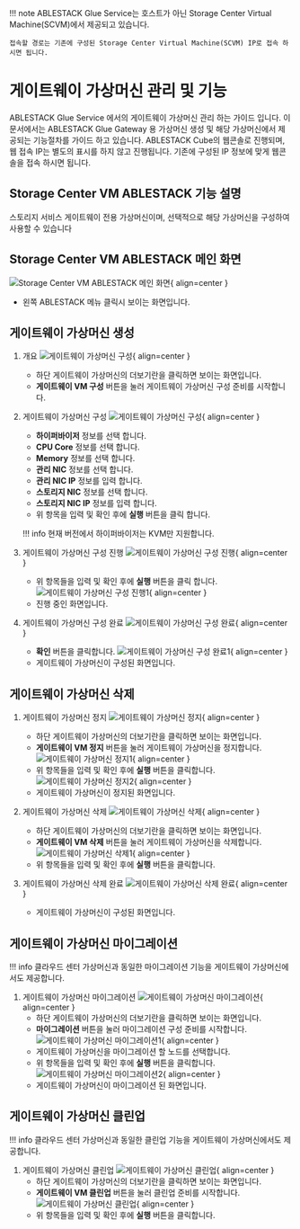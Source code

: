 !!! note
    ABLESTACK Glue Service는 호스트가 아닌 Storage Center Virtual Machine(SCVM)에서 제공되고 있습니다.

    접속할 경로는 기존에 구성된 Storage Center Virtual Machine(SCVM) IP로 접속 하시면 됩니다.

# 게이트웨이 가상머신 관리 및 기능
ABLESTACK Glue Service 에서의 게이트웨이 가상머신 관리 하는 가이드 입니다.
이 문서에서는 ABLESTACK Glue Gateway 용 가상머신 생성 및 해당 가상머신에서 제공되는 기능절차를 가이드 하고 있습니다.
ABLESTACK Cube의 웹콘솔로 진행되며, 웹 접속 IP는 별도의 표시를 하지 않고 진행됩니다.
기존에 구성된 IP 정보에 맞게 웹콘솔을 접속 하시면 됩니다.

## Storage Center VM ABLESTACK 기능 설명
스토리지 서비스 게이트웨이 전용 가상머신이며, 선택적으로 해당 가상머신을 구성하여 사용할 수 있습니다

## Storage Center VM ABLESTACK 메인 화면
![Storage Center VM ABLESTACK 메인 화면](../../assets/images/glue-service/install-guide-glue-service-main-01.png){ align=center }
- 왼쪽 ABLESTACK 메뉴 클릭시 보이는 화면입니다.

## 게이트웨이 가상머신 생성

1. 개요
    ![게이트웨이 가상머신 구성](../../assets/images/glue-service/install-guide-gateway-create-01.png){ align=center }
    - 하단 게이트웨이 가상머신의 더보기란을 클릭하면 보이는 화면입니다.
    - **게이트웨이 VM 구성** 버튼을 눌러 게이트웨이 가상머신 구성 준비를 시작합니다.

2. 게이트웨이 가상머신 구성
    ![게이트웨이 가상머신 구성](../../assets/images/glue-service/install-guide-gateway-create-02.png){ align=center }
    - **하이퍼바이저** 정보를 선택 합니다.
    - **CPU Core** 정보를 선택 합니다.
    - **Memory** 정보를 선택 합니다.
    - **관리 NIC** 정보를 선택 합니다.
    - **관리 NIC IP** 정보를 입력 합니다.
    - **스토리지 NIC** 정보를 선택 합니다.
    - **스토리지 NIC IP** 정보를 입력 합니다.
    - 위 항목을 입력 및 확인 후에 **실행** 버튼을 클릭 합니다.

    !!! info
        현재 버전에서 하이퍼바이저는 KVM만 지원합니다.

3. 게이트웨이 가상머신 구성 진행
    ![게이트웨이 가상머신 구성 진행](../../assets/images/glue-service/install-guide-gateway-create-03.png){ align=center }
    - 위 항목들을 입력 및 확인 후에 **실행** 버튼을 클릭 합니다.
    ![게이트웨이 가상머신 구성 진행1](../../assets/images/glue-service/install-guide-gateway-create-04.png){ align=center }
    - 진행 중인 화면입니다.

4. 게이트웨이 가상머신 구성 완료
    ![게이트웨이 가상머신 구성 완료](../../assets/images/glue-service/install-guide-gateway-create-05.png){ align=center }
    - **확인** 버튼을 클릭합니다.
     ![게이트웨이 가상머신 구성 완료1](../../assets/images/glue-service/install-guide-gateway-create-06.png){ align=center }
    - 게이트웨이 가상머신이 구성된 화면입니다.

## 게이트웨이 가상머신 삭제

1. 게이트웨이 가상머신 정지
    ![게이트웨이 가상머신 정지](../../assets/images/glue-service/install-guide-gateway-delete-01.png){ align=center }
    - 하단 게이트웨이 가상머신의 더보기란을 클릭하면 보이는 화면입니다.
    - **게이트웨이 VM 정지** 버튼을 눌러 게이트웨이 가상머신을 정지합니다.
    ![게이트웨이 가상머신 정지1](../../assets/images/glue-service/install-guide-gateway-delete-02.png){ align=center }
    - 위 항목들을 입력 및 확인 후에 **실행** 버튼을 클릭합니다.
    ![게이트웨이 가상머신 정지2](../../assets/images/glue-service/install-guide-gateway-delete-03.png){ align=center }
    - 게이트웨이 가상머신이 정지된 화면입니다.

2. 게이트웨이 가상머신 삭제
    ![게이트웨이 가상머신 삭제](../../assets/images/glue-service/install-guide-gateway-delete-04.png){ align=center }
    - 하단 게이트웨이 가상머신의 더보기란을 클릭하면 보이는 화면입니다.
    - **게이트웨이 VM 삭제** 버튼을 눌러 게이트웨이 가상머신을 삭제합니다.
    ![게이트웨이 가상머신 삭제1](../../assets/images/glue-service/install-guide-gateway-delete-05.png){ align=center }
    - 위 항목들을 입력 및 확인 후에 **실행** 버튼을 클릭합니다.

3. 게이트웨이 가상머신 삭제 완료
    ![게이트웨이 가상머신 삭제 완료](../../assets/images/glue-service/install-guide-gateway-delete-06.png){ align=center }
   - 게이트웨이 가상머신이 구성된 화면입니다.

## 게이트웨이 가상머신 마이그레이션

!!! info
    클라우드 센터 가상머신과 동일한 마이그레이션 기능을 게이트웨이 가상머신에서도 제공합니다.

1. 게이트웨이 가상머신 마이그레이션
    ![게이트웨이 가상머신 마이그레이션](../../assets/images/glue-service/install-guide-gateway-migration-01.png){ align=center }
    - 하단 게이트웨이 가상머신의 더보기란을 클릭하면 보이는 화면입니다.
    - **마이그레이션** 버튼을 눌러 마이그레이션 구성 준비를 시작합니다.
    ![게이트웨이 가상머신 마이그레이션1](../../assets/images/glue-service/install-guide-gateway-migration-02.png){ align=center }
    - 게이트웨이 가상머신을 마이그레이션 할 노드를 선택합니다.
    - 위 항목들을 입력 및 확인 후에 **실행** 버튼을 클릭합니다.
    ![게이트웨이 가상머신 마이그레이션2](../../assets/images/glue-service/install-guide-gateway-migration-03.png){ align=center }
    - 게이트웨이 가상머신이 마이그레이션 된 화면입니다.

## 게이트웨이 가상머신 클린업

!!! info
    클라우드 센터 가상머신과 동일한 클린업 기능을 게이트웨이 가상머신에서도 제공합니다.

1. 게이트웨이 가상머신 클린업
    ![게이트웨이 가상머신 클린업](../../assets/images/glue-service/install-guide-gateway-cleanup-01.png){ align=center }
    - 하단 게이트웨이 가상머신의 더보기란을 클릭하면 보이는 화면입니다.
    - **게이트웨이 VM 클린업** 버튼을 눌러 클린업 준비를 시작합니다.
    ![게이트웨이 가상머신 클린업](../../assets/images/glue-service/install-guide-gateway-cleanup-02.png){ align=center }
    - 위 항목들을 입력 및 확인 후에 **실행** 버튼을 클릭합니다.